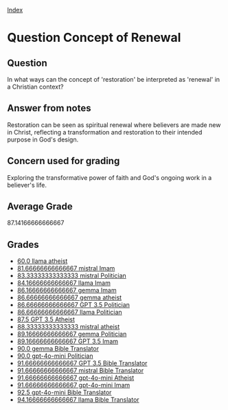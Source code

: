 
[Index](../../index.md)
# Question Concept of Renewal
## Question
In what ways can the concept of 'restoration' be interpreted as 'renewal' in a Christian context?

## Answer from notes
Restoration can be seen as spiritual renewal where believers are made new in Christ, reflecting a transformation and restoration to their intended purpose in God's design.

## Concern used for grading
Exploring the transformative power of faith and God's ongoing work in a believer's life.

## Average Grade
87.14166666666667

## Grades
 * [60.0 llama atheist](../answers/llama_atheist/Concept_of_Renewal.md)
 * [81.66666666666667 mistral Imam](../answers/mistral_Imam/Concept_of_Renewal.md)
 * [83.33333333333333 mistral Politician](../answers/mistral_Politician/Concept_of_Renewal.md)
 * [84.16666666666667 llama Imam](../answers/llama_Imam/Concept_of_Renewal.md)
 * [86.16666666666667 gemma Imam](../answers/gemma_Imam/Concept_of_Renewal.md)
 * [86.66666666666667 gemma atheist](../answers/gemma_atheist/Concept_of_Renewal.md)
 * [86.66666666666667 GPT 3.5 Politician](../answers/GPT_3.5_Politician/Concept_of_Renewal.md)
 * [86.66666666666667 llama Politician](../answers/llama_Politician/Concept_of_Renewal.md)
 * [87.5 GPT 3.5 Atheist](../answers/GPT_3.5_Atheist/Concept_of_Renewal.md)
 * [88.33333333333333 mistral atheist](../answers/mistral_atheist/Concept_of_Renewal.md)
 * [89.16666666666667 gemma Politician](../answers/gemma_Politician/Concept_of_Renewal.md)
 * [89.16666666666667 GPT 3.5 Imam](../answers/GPT_3.5_Imam/Concept_of_Renewal.md)
 * [90.0 gemma Bible Translator](../answers/gemma_Bible_Translator/Concept_of_Renewal.md)
 * [90.0 gpt-4o-mini Politician](../answers/gpt-4o-mini_Politician/Concept_of_Renewal.md)
 * [91.66666666666667 GPT 3.5 Bible Translator](../answers/GPT_3.5_Bible_Translator/Concept_of_Renewal.md)
 * [91.66666666666667 mistral Bible Translator](../answers/mistral_Bible_Translator/Concept_of_Renewal.md)
 * [91.66666666666667 gpt-4o-mini Atheist](../answers/gpt-4o-mini_Atheist/Concept_of_Renewal.md)
 * [91.66666666666667 gpt-4o-mini Imam](../answers/gpt-4o-mini_Imam/Concept_of_Renewal.md)
 * [92.5 gpt-4o-mini Bible Translator](../answers/gpt-4o-mini_Bible_Translator/Concept_of_Renewal.md)
 * [94.16666666666667 llama Bible Translator](../answers/llama_Bible_Translator/Concept_of_Renewal.md)
